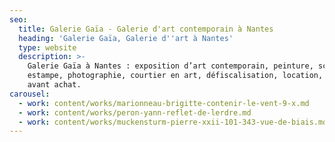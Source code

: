 ```yaml
---
seo:
  title: Galerie Gaïa - Galerie d'art contemporain à Nantes
  heading: 'Galerie Gaïa, Galerie d''art à Nantes'
  type: website
  description: >-
    Galerie Gaïa à Nantes : exposition d’art contemporain, peinture, sculpture,
    estampe, photographie, courtier en art, défiscalisation, location, prêt
    avant achat.
carousel:
  - work: content/works/marionneau-brigitte-contenir-le-vent-9-x.md
  - work: content/works/peron-yann-reflet-de-lerdre.md
  - work: content/works/muckensturm-pierre-xxii-101-343-vue-de-biais.md
---
```










